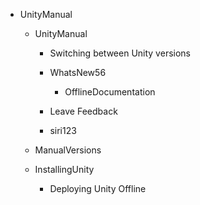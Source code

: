 
- UnityManual

  - UnityManual

    - Switching between Unity versions
    - WhatsNew56

      - OfflineDocumentation

    - Leave Feedback
    - siri123

  - ManualVersions
  - InstallingUnity

    - Deploying Unity Offline



